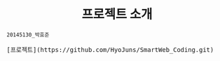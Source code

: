 # <center>프로젝트 소개</center>

<pre>
<code>20145130_박효준</code>

[프로젝트](https://github.com/HyoJuns/SmartWeb_Coding.git)

</pre>
